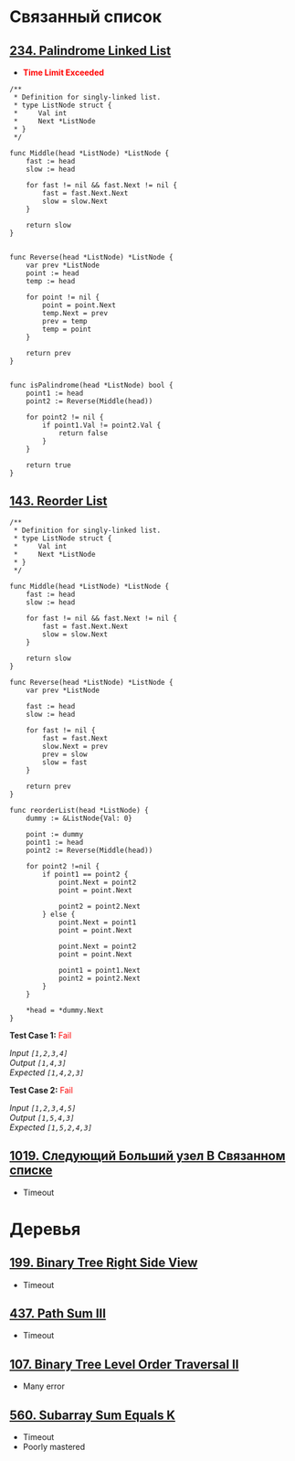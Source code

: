 # Связанный список

## [234. Palindrome Linked List](https://leetcode.com/problems/palindrome-linked-list/)

- <span style="color:red">**Time Limit Exceeded**</span>

```golang
/**
 * Definition for singly-linked list.
 * type ListNode struct {
 *     Val int
 *     Next *ListNode
 * }
 */

func Middle(head *ListNode) *ListNode {
    fast := head
    slow := head

    for fast != nil && fast.Next != nil {
        fast = fast.Next.Next
        slow = slow.Next
    }

    return slow
}


func Reverse(head *ListNode) *ListNode {
    var prev *ListNode
    point := head
    temp := head

    for point != nil {
        point = point.Next
        temp.Next = prev
        prev = temp
        temp = point
    }

    return prev
}


func isPalindrome(head *ListNode) bool {
    point1 := head
    point2 := Reverse(Middle(head))

    for point2 != nil {
        if point1.Val != point2.Val {
            return false
        }
    }

    return true
}
```



## [143. Reorder List](https://leetcode.com/problems/reorder-list/)

```golang
/**
 * Definition for singly-linked list.
 * type ListNode struct {
 *     Val int
 *     Next *ListNode
 * }
 */

func Middle(head *ListNode) *ListNode {
    fast := head
    slow := head

    for fast != nil && fast.Next != nil {
        fast = fast.Next.Next
        slow = slow.Next
    }

    return slow
}

func Reverse(head *ListNode) *ListNode {
    var prev *ListNode

    fast := head
    slow := head

    for fast != nil {
        fast = fast.Next
        slow.Next = prev
        prev = slow
        slow = fast
    }

    return prev
}

func reorderList(head *ListNode) {
    dummy := &ListNode{Val: 0}

    point := dummy
    point1 := head
    point2 := Reverse(Middle(head))

    for point2 !=nil {
        if point1 == point2 {
            point.Next = point2
            point = point.Next

            point2 = point2.Next
        } else {
            point.Next = point1
            point = point.Next

            point.Next = point2
            point = point.Next

            point1 = point1.Next
            point2 = point2.Next
        }
    }

    *head = *dummy.Next
}
```

**Test Case 1:** <span style="color: red">Fail</span>

*Input `[1,2,3,4]`*<br>
*Output `[1,4,3]`*<br>
*Expected `[1,4,2,3]`*


**Test Case 2:** <span style="color: red">Fail</span>

*Input `[1,2,3,4,5]`*<br>
*Output `[1,5,4,3]`*<br>
*Expected `[1,5,2,4,3]`*


## [1019. Следующий Больший узел В Связанном списке](https://leetcode.com/problems/next-greater-node-in-linked-list/)

- Timeout




# Деревья

## [199. Binary Tree Right Side View](https://leetcode.com/problems/binary-tree-right-side-view/)

- Timeout


## [437. Path Sum III](https://leetcode.com/problems/path-sum-iii/)

- Timeout


## [107. Binary Tree Level Order Traversal II](https://leetcode.com/problems/binary-tree-level-order-traversal-ii/)

- Many error

## [560. Subarray Sum Equals K](https://leetcode.com/problems/subarray-sum-equals-k/)

- Timeout
- Poorly mastered